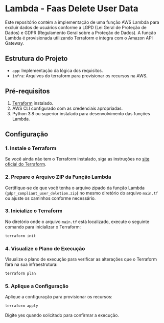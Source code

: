 # Lambda - Faas Delete User Data

Este repositório contém a implementação de uma função AWS Lambda para excluir dados de usuários conforme a LGPD (Lei Geral de Proteção de Dados) e GDPR (Regulamento Geral sobre a Proteção de Dados). A função Lambda é provisionada utilizando Terraform e integra com o Amazon API Gateway.

## Estrutura do Projeto

- `app`: Implementação da lógica dos requisitos.
- `infra`: Arquivos do terraform para provisionar os recursos na AWS.

## Pré-requisitos

1. [Terraform](https://www.terraform.io/downloads.html) instalado.
2. AWS CLI configurado com as credenciais apropriadas.
3. Python 3.8 ou superior instalado para desenvolvimento das funções Lambda.

## Configuração

### 1. Instale o Terraform

Se você ainda não tem o Terraform instalado, siga as instruções no [site oficial do Terraform](https://www.terraform.io/downloads.html).

### 2. Prepare o Arquivo ZIP da Função Lambda

Certifique-se de que você tenha o arquivo zipado da função Lambda (`gdpr_compliant_user_deletion.zip`) no mesmo diretório do arquivo `main.tf` ou ajuste os caminhos conforme necessário.

### 3. Inicialize o Terraform

No diretório onde o arquivo `main.tf` está localizado, execute o seguinte comando para inicializar o Terraform:

```sh
terraform init
```


### 4. Visualize o Plano de Execução

Visualize o plano de execução para verificar as alterações que o Terraform fará na sua infraestrutura:

```sh
terraform plan
```

### 5. Aplique a Configuração

Aplique a configuração para provisionar os recursos:


```sh
terraform apply
```
Digite yes quando solicitado para confirmar a execução.


